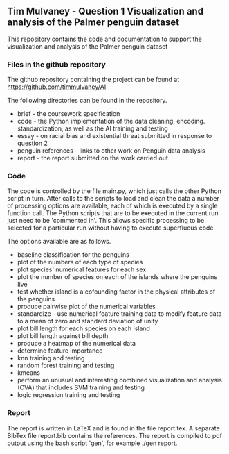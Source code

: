 ## Tim Mulvaney - Question 1 Visualization and analysis of the Palmer penguin dataset

This repository contains the code and documentation to support the visualization and analysis of the 
Palmer penguin dataset

### Files in the github repository

The github repository containing the project can be found at https://github.com/timmulvaney/AI

The following directories can be found in the repository.
- brief - the coursework specification
- code - the Python implementation of the data cleaning, encoding. standardization, as well as the AI training and testing
- essay - on racial bias and existential threat submitted in response to question 2  
- penguin references - links to other work on Penguin data analysis
- report - the report submitted on the work carried out 

### Code

The code is controlled by the file main.py, which just calls the other Python script in turn. 
After calls to the scripts to load and clean the data a number of processing options are available, each of which is executed by a single function call. 
The Python scripts that are to be executed in the current run just need to be 'commented in'. 
This allows specific processing to be selected for a particular run without having to execute superfluous code. 

The options available are as follows.
 - baseline classification for the penguins
 - plot of the numbers of each type of species
 - plot species' numerical features for each sex
 - plot the number of species on each of the islands where the penguins live
 - test whether island is a cofounding factor in the physical attributes of the penguins
 - produce pairwise plot of the numerical variables
 - standardize - use numerical feature training data to modify feature data to a mean of zero and standard deviation of unity
 - plot bill length for each species on each island
 - plot bill length against bill depth
 - produce a heatmap of the numerical data
 - determine feature importance
 - knn training and testing
 - random forest training and testing
 - kmeans 
 - perform an unusual and interesting combined visualization and analysis (CVA) that includes SVM training and testing
 - logic regression training and testing

### Report

The report is written in LaTeX and is found in the file report.tex. A separate BibTex file report.bib contains the
references. The report is compiled to pdf output using the bash script 'gen', for example ./gen report.
